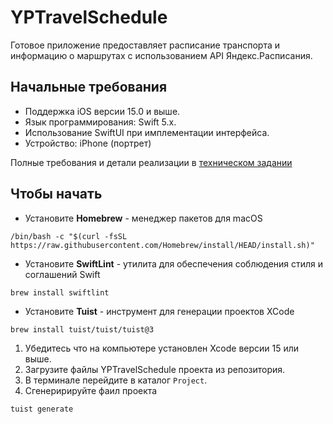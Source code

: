 # YPTravelSchedule

Готовое приложение предоставляет расписание транспорта и информацию о маршрутах с использованием API Яндекс.Расписания.

## Начальные требования

- Поддержка iOS версии 15.0 и выше.
- Язык программирования: Swift 5.x.
- Использование SwiftUI при имплементации интерфейса.
- Устройство: iPhone (портрет)

Полные требования и детали реализации в [техническом задании](https://github.com/Krzhnr/travel_schedule)

## Чтобы начать

- Установите **Homebrew** - менеджер пакетов для macOS
```
/bin/bash -c "$(curl -fsSL https://raw.githubusercontent.com/Homebrew/install/HEAD/install.sh)"
```

- Установите **SwiftLint** - утилита для обеспечения соблюдения стиля и соглашений Swift
```
brew install swiftlint
```

- Установите **Tuist** - инструмент для генерации проектов XCode 
```  
brew install tuist/tuist/tuist@3
```

1. Убедитесь что на компьютере установлен Xcode версии 15 или выше.
2. Загрузите файлы YPTravelSchedule проекта из репозитория.
3. В терминале перейдите в каталог `Project`.
4. Сгенеририруйте фаил проекта
``` 
tuist generate
``` 
